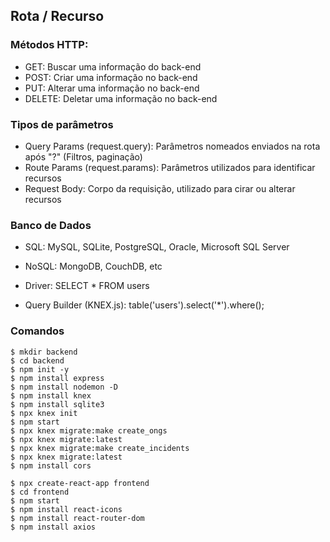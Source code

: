 ## Rota / Recurso

### Métodos HTTP:

- GET: Buscar uma informação do back-end
- POST: Criar uma informação no back-end
- PUT: Alterar uma informação no back-end
- DELETE: Deletar uma informação no back-end

### Tipos de parâmetros

- Query Params (request.query): Parâmetros nomeados enviados na rota após "?" (Filtros, paginação)
- Route Params (request.params): Parâmetros utilizados para identificar recursos
- Request Body: Corpo da requisição, utilizado para cirar ou alterar recursos

### Banco de Dados
- SQL: MySQL, SQLite, PostgreSQL, Oracle, Microsoft SQL Server
- NoSQL: MongoDB, CouchDB, etc

- Driver: SELECT * FROM users
- Query Builder (KNEX.js): table('users').select('*').where();

### Comandos

```
$ mkdir backend
$ cd backend
$ npm init -y
$ npm install express
$ npm install nodemon -D
$ npm install knex
$ npm install sqlite3
$ npx knex init
$ npm start
$ npx knex migrate:make create_ongs
$ npx knex migrate:latest 
$ npx knex migrate:make create_incidents
$ npx knex migrate:latest
$ npm install cors
```

```
$ npx create-react-app frontend
$ cd frontend
$ npm start
$ npm install react-icons
$ npm install react-router-dom
$ npm install axios
```
